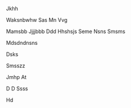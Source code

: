 Jkhh


Waksnbwhw
Sas
Mn
Vvg

Mamsbb
Jjjjbbb
Ddd
Hhshsjs
Seme 
Nsns
  Smsms

Mdsdndnsns


Dsks

Smsszz

Jmhp
At






D
D
Ssss




Hd








